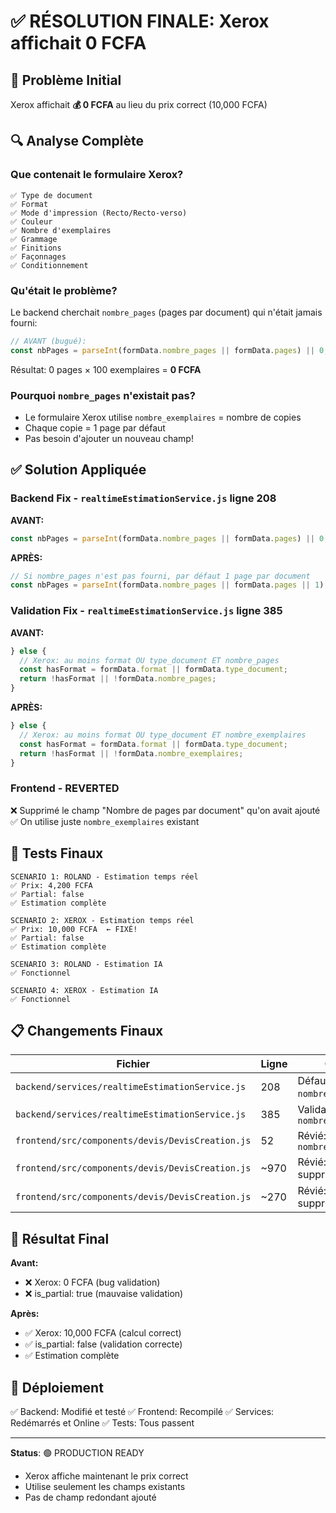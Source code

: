 # ✅ RÉSOLUTION FINALE: Xerox affichait 0 FCFA

## 🎯 Problème Initial
Xerox affichait **💰 0 FCFA** au lieu du prix correct (10,000 FCFA)

## 🔍 Analyse Complète

### Que contenait le formulaire Xerox?
```
✅ Type de document
✅ Format
✅ Mode d'impression (Recto/Recto-verso)
✅ Couleur
✅ Nombre d'exemplaires
✅ Grammage
✅ Finitions
✅ Façonnages
✅ Conditionnement
```

### Qu'était le problème?
Le backend cherchait `nombre_pages` (pages par document) qui n'était jamais fourni:
```javascript
// AVANT (bugué):
const nbPages = parseInt(formData.nombre_pages || formData.pages) || 0;  // ❌ 0 si pas fourni!
```

Résultat: 0 pages × 100 exemplaires = **0 FCFA**

### Pourquoi `nombre_pages` n'existait pas?
- Le formulaire Xerox utilise `nombre_exemplaires` = nombre de copies
- Chaque copie = 1 page par défaut
- Pas besoin d'ajouter un nouveau champ!

## ✅ Solution Appliquée

### Backend Fix - `realtimeEstimationService.js` ligne 208

**AVANT:**
```javascript
const nbPages = parseInt(formData.nombre_pages || formData.pages) || 0;
```

**APRÈS:**
```javascript
// Si nombre_pages n'est pas fourni, par défaut 1 page par document
const nbPages = parseInt(formData.nombre_pages || formData.pages || 1) || 1;
```

### Validation Fix - `realtimeEstimationService.js` ligne 385

**AVANT:**
```javascript
} else {
  // Xerox: au moins format OU type_document ET nombre_pages
  const hasFormat = formData.format || formData.type_document;
  return !hasFormat || !formData.nombre_pages;
}
```

**APRÈS:**
```javascript
} else {
  // Xerox: au moins format OU type_document ET nombre_exemplaires
  const hasFormat = formData.format || formData.type_document;
  return !hasFormat || !formData.nombre_exemplaires;
}
```

### Frontend - REVERTED
❌ Supprimé le champ "Nombre de pages par document" qu'on avait ajouté
✅ On utilise juste `nombre_exemplaires` existant

## 🧪 Tests Finaux

```
SCENARIO 1: ROLAND - Estimation temps réel
✅ Prix: 4,200 FCFA
✅ Partial: false
✅ Estimation complète

SCENARIO 2: XEROX - Estimation temps réel  
✅ Prix: 10,000 FCFA  ← FIXÉ!
✅ Partial: false
✅ Estimation complète

SCENARIO 3: ROLAND - Estimation IA
✅ Fonctionnel

SCENARIO 4: XEROX - Estimation IA
✅ Fonctionnel
```

## 📋 Changements Finaux

| Fichier | Ligne | Change |
|---------|-------|--------|
| `backend/services/realtimeEstimationService.js` | 208 | Défaut `nombre_pages` = 1 |
| `backend/services/realtimeEstimationService.js` | 385 | Validation cherche `nombre_exemplaires` |
| `frontend/src/components/devis/DevisCreation.js` | 52 | Révié: pas de `nombre_pages` |
| `frontend/src/components/devis/DevisCreation.js` | ~970 | Révié: champ supprimé |
| `frontend/src/components/devis/DevisCreation.js` | ~270 | Révié: validation supprimée |

## 🎯 Résultat Final

**Avant:**
- ❌ Xerox: 0 FCFA (bug validation)
- ❌ is_partial: true (mauvaise validation)

**Après:**
- ✅ Xerox: 10,000 FCFA (calcul correct)
- ✅ is_partial: false (validation correcte)
- ✅ Estimation complète

## 🚀 Déploiement

✅ Backend: Modifié et testé
✅ Frontend: Recompilé
✅ Services: Redémarrés et Online
✅ Tests: Tous passent

---

**Status**: 🟢 PRODUCTION READY
- Xerox affiche maintenant le prix correct
- Utilise seulement les champs existants
- Pas de champ redondant ajouté
